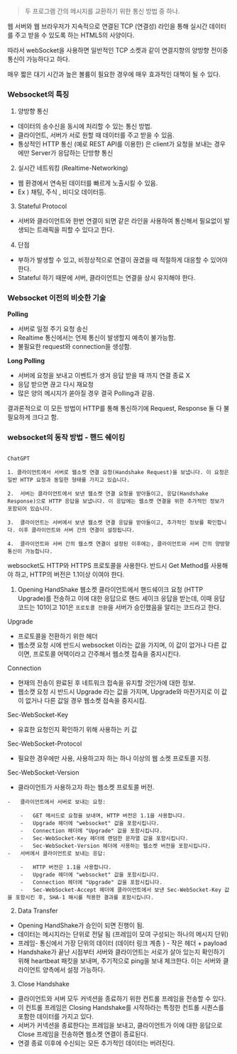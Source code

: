 
> 두 프로그램 간의 메시지를 교환하기 위한 통신 방법 중 하나.


웹 서버와 웹 브라우저가 지속적으로 연결된 TCP (연결성) 라인을 통해 실시간 데이터를
주고 받을 수 있도록 하는 HTML5의 사양이다.

따라서 webSocket을 사용하면 일반적인 TCP 소켓과 같이 연결지향의 양방향
전이중 통신이 가능하다고 하다.

매우 짧은 대기 시간과 높은 볼륨이 필요한 경우에 매우 효과적인 대책이 될 수 있다.


### Websocket의 특징

1. 양방향 통신
- 데이터의 송수신을 동시에 처리할 수 있는 통신 방법.
- 클라이언트, 서버가 서로 원할 때 데이터를 주고 받을 수 있음.
- 통상적인 HTTP 통신 (예로 REST API를 이용한) 은 client가 요청을 보내는 경우에만 Server가 응답하는 단방향 통신

2. 실시간 네트워킹 (Realtime-Networking)
- 웹 환경에서 연속된 데이터를 빠르게 노출시킬 수 있음.
- Ex ) 채팅, 주식 , 비디오 데이터등.

3. Stateful Protocol
- 서버와 클라이언트와 한번 연결이 되면 같은 라인을 사용하여 통신해서 필요없이 발생되는 트래픽을 피할 수 있다고 한다.

4. 단점
- 부하가 발생할 수 있고, 비정상적으로 연결이 끊겼을 때 적절하게 대응할 수 있어야 한다.
- Stateful 하기 때문에 서버, 클라이언트는 연결을 상시 유지해야 한다.


### Websocket 이전의 비슷한 기술

**Polling**

- 서버로 일정 주기 요청 송신
- Realtime 통신에서는 언제 통신이 발생할지 예측이 불가능함.
- 불필요한 request와 connection을 생성함.

**Long Polling**

- 서버에 요청을 보내고 이벤트가 생겨 응답 받을 때 까지 연결 종료 X
- 응답 받으면 끊고 다시 재요청
- 많은 양의 메시지가 쏟아질 경우 결국 Polling과 같음.

결과론적으로 이 모든 방법이 HTTP를 통해 통신하기에 Request, Response 둘 다 
불필요하게 크다고 함.


### websocket의 동작 방법 - 핸드 쉐이킹

```

ChatGPT

1. 클라이언트에서 서버로 웹소켓 연결 요청(Handshake Request)을 보냅니다. 이 요청은 일반 HTTP 요청과 동일한 형태를 가지고 있습니다.
    
2.  서버는 클라이언트에서 보낸 웹소켓 연결 요청을 받아들이고, 응답(Handshake Response)으로 HTTP 응답을 보냅니다. 이 응답에는 웹소켓 연결을 위한 추가적인 정보가 포함되어 있습니다.
    
3.  클라이언트는 서버에서 보낸 웹소켓 연결 응답을 받아들이고, 추가적인 정보를 확인합니다. 이후 클라이언트와 서버 간의 연결이 설정됩니다.
    
4.  클라이언트와 서버 간의 웹소켓 연결이 설정된 이후에는, 클라이언트와 서버 간의 양방향 통신이 가능합니다.

```

websocket도 HTTP와 HTTPS 프로토콜을 사용한다.
반드시 Get Method를 사용해야 하고, HTTP의 버전은 1.1이상 이여야 한다.

1. Opening HandShake
웹소켓 클라이언트에서 핸드쉐이크 요청 (HTTP Upgrade)를 전송하고 이에 대한 응답으로 핸드 셰이크 응답을 받는데, 이때 응답 코드는 101이고 101은 `프로토콜 전환`을 서버가 승인했음을 알리는 코드라고 한다.

Upgrade
- 프로토콜을 전환하기 위한 헤더
- 웹소캣 요청 시에 반드시 websocket 이라는 값을 가지며, 이 값이 없거나 다른 값이면, 프로토콜 어택이라고 간주해서 웹소켓 접속을 중지시킨다.

Connection
- 현재의 전송이 완료된 후 네트워크 접속을 유지할 것인가에 대한 정보.
- 웹소캣 요청 시 반드시 Upgrade 라는 값을 가지며, Upgrade와 마찬가지로 이 값이 없거나 다른 값일 경우 웹소켓 접속을 중지시킴.

Sec-WebSocket-Key
- 유효한 요청인지 확인하기 위해 사용하는 키 값

Sec-WebSocket-Protocol
- 필요한 경우에만 사용, 사용하고자 하는 하나 이상의 웹 소켓 프로토콜 지정.

Sec-WebSocket-Version
- 클라이언트가 사용하고자 하는 웹소켓 프로토콜 버전.

```
-   클라이언트에서 서버로 보내는 요청:
    
    -   GET 메서드로 요청을 보내며, HTTP 버전은 1.1을 사용합니다.
    -   Upgrade 헤더에 "websocket" 값을 포함시킵니다.
    -   Connection 헤더에 "Upgrade" 값을 포함시킵니다.
    -   Sec-WebSocket-Key 헤더에 랜덤한 문자열 값을 포함시킵니다.
    -   Sec-WebSocket-Version 헤더에 사용하는 웹소켓 버전을 포함시킵니다.
-   서버에서 클라이언트로 보내는 응답:
    
    -   HTTP 버전은 1.1을 사용합니다.
    -   Upgrade 헤더에 "websocket" 값을 포함시킵니다.
    -   Connection 헤더에 "Upgrade" 값을 포함시킵니다.
    -   Sec-WebSocket-Accept 헤더에 클라이언트에서 보낸 Sec-WebSocket-Key 값을 포함시킨 후, SHA-1 해시를 적용한 결과를 포함시킵니다.
```

2. Data Transfer
- Opening HandShake가 승인이 되면 진행이 됨.
- 데이터는 메시지라는 단위로 전달 됨 (프레임이 모여 구성되는 하나의 메시지 단위)
- 프레임- 통신에서 가장 단위의 데이터 (데이터 링크 계층 ) - 작은 헤더 + payload
- Handshake가 끝난 시점부터 서버와 클라이언트는 서로가 살아 있는지 확인하기 위해 heartbeat 패킷을 보내며, 주기적으로 ping을 보내 체크한다. 이는 서버와 클라이언트 양측에서 설정 가능하다.

3. Close Handshake
- 클라이언트와 서버 모두 커넥션을 종료하기 위한 컨트롤 프레임을 전송할 수 있다.
- 이 컨트롤 프레임은 Closing Handshake를 시작하라는 특정한 컨트롤 시퀀스를 포함한 데이터를 가지고 있다.
- 서버가 커넥션을 종료한다는 프레임을 보내고, 클라이언트가 이에 대한 응답으로 Close 프레임을 전송하면 웹소켓 연결이 종료된다.
- 연결 종료 이후에 수신되는 모든 추가적인 데이터는 버려진다.








